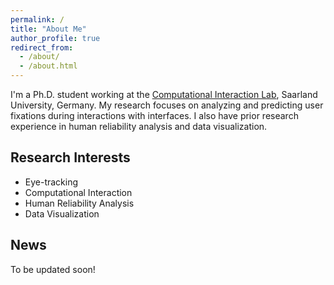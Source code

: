 ```yaml
---
permalink: /
title: "About Me"
author_profile: true
redirect_from: 
  - /about/
  - /about.html
---
```


I'm a Ph.D. student working at the [Computational Interaction Lab](https://cix.cs.uni-saarland.de/), Saarland University, Germany. My research focuses on analyzing and predicting user fixations during interactions with interfaces. I also have prior research experience in human reliability analysis and data visualization.

## Research Interests

- Eye-tracking
- Computational Interaction
- Human Reliability Analysis
- Data Visualization

## News

To be updated soon!
